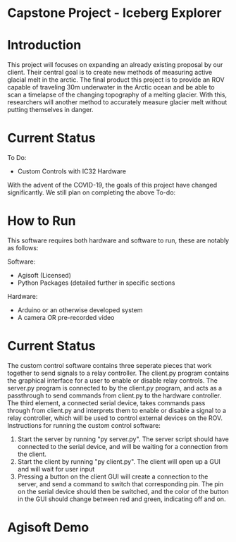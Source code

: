 # Capstone Project - Iceberg Explorer
<h1>Introduction</h1>
This project will focuses on expanding an already existing proposal by our client. Their central goal is to create new methods of measuring active glacial melt in the arctic. The final product this project is to provide an ROV capable of traveling 30m underwater in the Arctic ocean and be able to scan a timelapse of the changing topography of a melting glacier. With this, researchers will another method to accurately measure glacier melt without putting themselves in danger.

<h1>Current Status</h1>

To Do:
* Custom Controls with IC32 Hardware

<p> With the advent of the COVID-19, the goals of this project have changed significantly. We still plan on completing the above To-do:

<h1>How to Run</h1>
This software requires both hardware and software to run, these are notably as follows:

Software:
* Agisoft (Licensed)
* Python Packages (detailed further in specific sections

Hardware:
* Arduino or an otherwise developed system
* A camera OR pre-recorded video

<h1>Current Status</h1>

The custom control software contains three seperate pieces that work together to send signals to a relay controller.
The client.py program contains the graphical interface for a user to enable or disable relay controls. 
The server.py program is connected to by the client.py program, and acts as a passthrough to send commands from client.py to the hardware controller. 
The third element, a connected serial device, takes commands pass through from client.py and interprets them to enable or disable a signal to a relay controller, which will be used to control external devices on the ROV.
Instructions for running the custom control software:
1. Start the server by running "py server.py". The server script should have connected to the serial device, and will be waiting for a connection from the client. 
2. Start the client by running "py client.py". The client will open up a GUI and will wait for user input
3. Pressing a button on the client GUI will create a connection to the server, and send a command to switch that corresponding pin. The pin on the serial device should then be switched, and the color of the button in the GUI should change between red and green, indicating off and on.


<h1>Agisoft Demo</h1>
